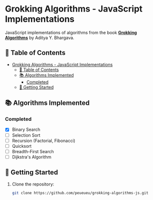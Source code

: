 # Grokking Algorithms - JavaScript Implementations

JavaScript implementations of algorithms from the book **[Grokking Algorithms](https://www.manning.com/books/grokking-algorithms)** by Aditya Y. Bhargava.

## 📖 Table of Contents
- [Grokking Algorithms - JavaScript Implementations](#grokking-algorithms---javascript-implementations)
  - [📖 Table of Contents](#-table-of-contents)
  - [📚 Algorithms Implemented](#-algorithms-implemented)
    - [Completed](#completed)
  - [🚀 Getting Started](#-getting-started)

## 📚 Algorithms Implemented
### Completed
- [x] Binary Search
- [ ] Selection Sort
- [ ] Recursion (Factorial, Fibonacci)
- [ ] Quicksort
- [ ] Breadth-First Search
- [ ] Dijkstra's Algorithm

## 🚀 Getting Started
1. Clone the repository:
   ```bash
   git clone https://github.com/peueueu/grokking-algorithms-js.git